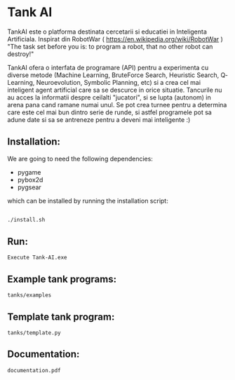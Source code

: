 Tank AI
======

TankAI este o platforma destinata cercetarii si educatiei in Inteligenta Artificiala. 
Inspirat din RobotWar ( https://en.wikipedia.org/wiki/RobotWar ) 
    "The task set before you is: to program a robot, that no other robot can destroy!"

TankAI ofera o interfata de programare (API) pentru a experimenta cu diverse metode (Machine Learning, Brute­Force Search, Heuristic Search, Q­Learning, Neuroevolution, Symbolic Planning, etc) si a crea cel mai inteligent agent artificial care sa se descurce in orice situatie. 
Tancurile nu au acces la informatii despre ceilalti "jucatori", si se lupta (autonom) in arena pana cand ramane numai unul. 
Se pot crea turnee pentru a determina care este cel mai bun dintr­o serie de runde, si astfel programele pot sa adune date si sa se antreneze pentru a deveni mai inteligente :)

## Installation:

We are going to need the following dependencies:

* pygame
* pybox2d
* pygsear

which can be installed by running the installation script:

```bash

./install.sh

```
## Run:

    Execute Tank-AI.exe


## Example tank programs:

    tanks/examples

## Template tank program:

    tanks/template.py

## Documentation:

    documentation.pdf

